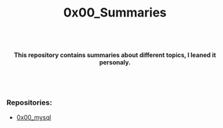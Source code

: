 <h1 align="center"> 0x00_Summaries </h1>
<br><br>
<h4 align="center"> This repository contains summaries about different topics, I leaned it personaly. </h4>
<br><br>

### Repositories:

* [0x00_mysql]()

